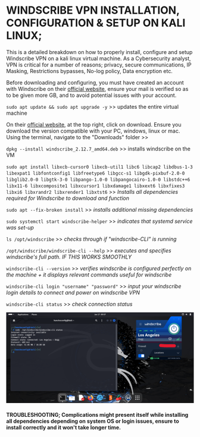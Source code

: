 # WINDSCRIBE VPN INSTALLATION, CONFIGURATION & SETUP ON KALI LINUX;
 This is a detailed breakdown on how to properly install, configure and setup Windscribe VPN on a kali linux virtual machine. As a Cybersecurity analyst, VPN is critical for a number of reasons; privacy, secure communications, IP Masking, Restrictions bypasses, No-log policy, Data encryption etc. 

Before downloading and configuring, you must have created an account with Windscribe on their [official website](https://windscribe.com/signup), ensure your mail is verified so as to be given more GB, and to avoid potential issues with your account.

`sudo apt update && sudo apt upgrade -y` >> updates the entire virtual machine

On their [official website](https://windscribe.com/), at the top right, click on download. Ensure you download the version compatible with your PC, windows, linux or mac.
Using the terminal, navigate to the "Downloads" folder >>

`dpkg --install windscribe_2.12.7_amd64.deb` >> installs windscribe on the VM

`sudo apt install libxcb-cursor0 libxcb-util1 libc6 libcap2 libdbus-1-3 libexpat1 libfontconfig1 libfreetype6 libgcc-s1 libgdk-pixbuf-2.0-0 libglib2.0-0 libgtk-3-0 libpango-1.0-0 libpangocairo-1.0-0 libstdc++6 libx11-6 libxcomposite1 libxcursor1 libxdamage1 libxext6 libxfixes3 libxi6 libxrandr2 libxrender1 libxtst6` >> *Installs all dependencies required for Windscribe to download and function*

`sudo apt --fix-broken install` >> *installs additional missing dependencies* 

`sudo systemctl start windscribe-helper` >> *indicates that systemd service was set-up*

`ls /opt/windscribe` >> *checks through if "windscribe-CLI" is running*

`/opt/windscribe/windscribe-cli --help` >> *executes and specifies windscribe's full path. IF THIS WORKS SMOOTHLY*

 `windscribe-cli --version` >> *verifies windscribe is configured perfectly on the machine + it displays relevant commands useful for windscribe*

`windscribe-cli login "username" "password"` >> *input your windscribe login details to connect and power on windscribe VPN*

`windscribe-cli status` >> *check connection status*



 <img src="Screenshot from 2025-01-17 05-57-36.PNG" alt="alt text" width="750">



 #### **TROUBLESHOOTING; Complications might present itself while installing all dependencies depending on system OS or login issues, ensure to install correctly and it won't take longer time.**